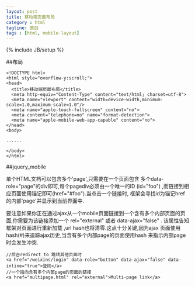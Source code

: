 ```yaml
---
layout: post
title: 移动端页面布局
category : html
tagline: 原创
tags : [html, mobile-layout]
---
```

{% include JB/setup %}

<!--{% include themes/custom-settings/time.html %}-->

##布局

    <!DOCTYPE html>
    <html style="overflow-y:scroll;">
    <head>
      <title>移动端页面布局</title>
      <meta http-equiv="Content-Type" content="text/html; charset=utf-8">
      <meta name="viewport" content="width=device-width,minimum-scale=1.0,maximum-scale=1.0"/>
      <meta name="apple-touch-fullscreen" content="no">
      <meta content="telephone=no" name="format-detection">
      <meta name="apple-mobile-web-app-capable" content="no">
    </head>
    <body>

    ......

    </body>
    </html>

##jquery_mobile <error loading page>

单个HTML文档可以包含多个'page',只需要在一个页面包含 多个data-role="page"的div即可,每个pagediv必须由一个唯一的ID (id="foo") ,而链接到相应页面使用锚记即可(href="#foo").当点击一个链接时, 框架会寻找id为锚记href的内部'page'并显示到当前界面中.

要注意如果你正在通过ajax从一个mobile页面链接到一个含有多个内部页面的页面,你需要为该链接添加一个 rel="external" 或者 data-ajax="false" . 该属性告知框架对页面进行重新加载 ,url hash也将清零.这点十分关键,因为ajax 页面使用 hash(#)来追踪ajax历史,当含有多个内部page的页面使用hash 来指示内部page时会发生冲突.

    //后台redirect_to 跳转其他页面时
    <a href="/weixins/login" data-role="button" data-ajax="false" data-inline="true">登陆</a>
    //一个指向含有多个内部page的页面的链接
    <a href="multipage.html" rel="external">Multi-page link</a>